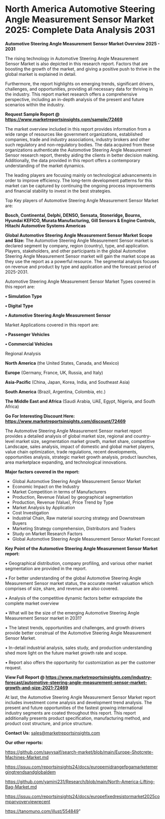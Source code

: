 # North America Automotive Steering Angle Measurement Sensor Market 2025: Complete Data Analysis 2031

<Strong> Automotive Steering Angle Measurement Sensor Market Overview 2025 - 2031</strong>

The rising technology in Automotive Steering Angle Measurement Sensor Market is also depicted in this research report. Factors that are boosting the growth of the market, and giving a positive push to thrive in the global market is explained in detail.

Furthermore, the report highlights on emerging trends, significant drivers, challenges, and opportunities, providing all necessary data for thriving in the industry. This report market research offers a comprehensive perspective, including an in-depth analysis of the present and future scenarios within the industry.

<strong>Request Sample Report @ <a href=https://www.marketreportsinsights.com/sample/72469>https://www.marketreportsinsights.com/sample/72469</a></strong>

The market overview included in this report provides information from a wide range of resources like government organizations, established companies, trade and industry associations, industry brokers and other such regulatory and non-regulatory bodies. The data acquired from these organizations authenticate the Automotive Steering Angle Measurement Sensor research report, thereby aiding the clients in better decision making. Additionally, the data provided in this report offers a contemporary understanding of the market dynamics.

The leading players are focusing mainly on technological advancements in order to improve efficiency. The long-term development patterns for this market can be captured by continuing the ongoing process improvements and financial stability to invest in the best strategies.

Top Key players of Automotive Steering Angle Measurement Sensor Market are:

<strong>Bosch, Continental, Delphi, DENSO, Sensata, Stoneridge, Bourns, Hyundai KEFICO, Murata Manufacturing, Gill Sensors & Engine Controls, Hitachi Automotive Systems Americas</strong>

<strong><b>Global Automotive Steering Angle Measurement Sensor Market Scope and Size:</b></strong>
The Automotive Steering Angle Measurement Sensor market is declared segment by company, region (country), type, and application. Players, stakeholders, and other participants in the global Automotive Steering Angle Measurement Sensor market will gain the market scope as they use the report as a powerful resource. The segmental analysis focuses on revenue and product by type and application and the forecast period of 2025-2031.

Automotive Steering Angle Measurement Sensor Market Types covered in this report are:

<strong>• Simulation Type

• Digital Type

• Automotive Steering Angle Measurement Sensor</strong>

Market Applications covered in this report are:

<strong>• Passenger Vehicles

• Commercial Vehicles</strong> 

Regional Analysis

<strong>North America</strong> (the United States, Canada, and Mexico)

<strong>Europe</strong> (Germany, France, UK, Russia, and Italy)

<strong>Asia-Pacific</strong> (China, Japan, Korea, India, and Southeast Asia)

<strong>South America</strong> (Brazil, Argentina, Colombia, etc.)

<strong>The Middle East and Africa</strong> (Saudi Arabia, UAE, Egypt, Nigeria, and South Africa)

<strong>Go For Interesting Discount Here: <a href=https://www.marketreportsinsights.com/discount/72469>https://www.marketreportsinsights.com/discount/72469</a></strong>

The Automotive Steering Angle Measurement Sensor market report provides a detailed analysis of global market size, regional and country-level market size, segmentation market growth, market share, competitive Landscape, sales analysis, impact of domestic and global market players, value chain optimization, trade regulations, recent developments, opportunities analysis, strategic market growth analysis, product launches, area marketplace expanding, and technological innovations.

<strong><b>Major factors covered in the report:</b></strong>
<ul>
  <li>Global Automotive Steering Angle Measurement Sensor Market </li>
  <li>Economic Impact on the Industry</li>
  <li>Market Competition in terms of Manufacturers</li>
  <li>Production, Revenue (Value) by geographical segmentation</li>
  <li>Production, Revenue (Value), Price Trend by Type</li>
  <li>Market Analysis by Application</li>
  <li>Cost Investigation</li>
  <li>Industrial Chain, Raw material sourcing strategy and Downstream Buyers</li>
  <li>Marketing Strategy comprehension, Distributors and Traders</li>
  <li>Study on Market Research Factors</li>
  <li>Global Automotive Steering Angle Measurement Sensor Market Forecast</li>
</ul>

<strong><b>Key Point of the Automotive Steering Angle Measurement Sensor Market report:</b></strong>

• Geographical distribution, company profiling, and various other market segmentation are provided in the report.

• For better understanding of the global Automotive Steering Angle Measurement Sensor market status, the accurate market valuation which comprises of size, share, and revenue are also covered.

• Analysis of the competitive dynamic factors better extrapolate the complete market overview

• What will be the size of the emerging Automotive Steering Angle Measurement Sensor market in 2031?

• The latest trends, opportunities and challenges, and growth drivers provide better construal of the Automotive Steering Angle Measurement Sensor Market.

• In-detail industrial analysis, sales study, and production understanding shed more light on the future market growth rate and scope.

• Report also offers the opportunity for customization as per the customer request.

<strong><b>View Full Report @ <a href=https://www.marketreportsinsights.com/industry-forecast/automotive-steering-angle-measurement-sensor-market-growth-and-size-2021-72469>https://www.marketreportsinsights.com/industry-forecast/automotive-steering-angle-measurement-sensor-market-growth-and-size-2021-72469</a></b></strong>


At last, the Automotive Steering Angle Measurement Sensor Market report includes investment come analysis and development trend analysis. The present and future opportunities of the fastest growing international industry segments are coated throughout this report. This report additionally presents product specification, manufacturing method, and product cost structure, and price structure.

<strong>Contact Us:</strong>
sales@marketreportsinsights.com

<strong>Our other reports:</strong>

<a href=https://github.com/sayysaif/search-market/blob/main/Europe-Shotcrete-Machines-Market.md>https://github.com/sayysaif/search-market/blob/main/Europe-Shotcrete-Machines-Market.md</a>

<a href=https://issuu.com/reportsinsights24/docs/europemidrangefpgamarketemergingtrendsandglobaldem>https://issuu.com/reportsinsights24/docs/europemidrangefpgamarketemergingtrendsandglobaldem</a>

<a href=https://github.com/yamini231/Research/blob/main/North-America-Lifting-Bag-Market.md>https://github.com/yamini231/Research/blob/main/North-America-Lifting-Bag-Market.md</a>

<a href=https://issuu.com/reportsinsights24/docs/europefixedresistormarket2025companyoverviewrecent>https://issuu.com/reportsinsights24/docs/europefixedresistormarket2025companyoverviewrecent</a>

<a href=https://tanomuno.com/illust/554849>https://tanomuno.com/illust/554849</a>"
